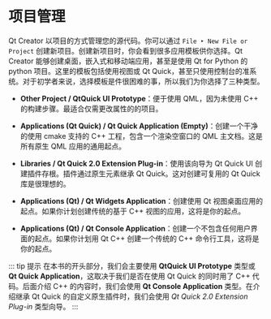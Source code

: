 # 项目管理

Qt Creator 以项目的方式管理您的源代码。你可以通过 `File ‣ New File or Project` 创建新项目。创建新项目时，你会看到很多应用模板供你选择。Qt Creator 能够创建桌面，嵌入式和移动端应用，甚至是使用 Qt for Python 的 python 项目。这里的模板包括使用视图或 Qt Quick，甚至只使用控制台的准系统。对于初学者来说，选择模板是件很困难的事，所以我们为你选择了三种类型。

* **Other Project / QtQuick UI Prototype**：便于使用 QML，因为未使用 C++ 的构建步骤。最适合仅需更改属性的的项目。

* **Applications (Qt Quick) / Qt Quick Application (Empty)**：创建一个干净的使用 cmake 支持的 C++ 工程，包含一个渲染空窗口的 QML 主文档。这是所有原生 QML 应用的通用起点。

* **Libraries / Qt Quick 2.0 Extension Plug-in**：使用该向导为 Qt Quick UI 创建插件存根。插件通过原生元素继承 Qt Quick。这对创建可复用的 Qt Quick 库是很理想的。

* **Applications (Qt) / Qt Widgets Application**：创建使用 Qt 视图桌面应用的起点。如果你计划创建传统的基于 C++ 视图的应用，这将是你的起点。

* **Applications (Qt) / Qt Console Application**：创建一个不包含任何用户界面的起点。如果你计划用 Qt C++ 创建一个传统的 C++ 命令行工具，这将是你的起点。

::: tip 提示
在本书的开头部分，我们会主要使用 **QtQuick UI Prototype** 类型或 **Qt Quick Application**，这取决于我们是否在使用 Qt Quick 的同时用了 C++ 代码。后面介绍 C++ 的内容时，我们会使用 **Qt Console Application** 类型。在介绍继承 Qt Quick 的自定义原生插件时，我们会使用 *Qt Quick 2.0 Extension Plug-in* 类型向导。
:::
